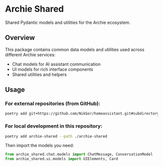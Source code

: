# Archie Shared

Shared Pydantic models and utilities for the Archie ecosystem.

## Overview

This package contains common data models and utilities used across different Archie services:

- Chat models for AI assistant communication
- UI models for rich interface components
- Shared utilities and helpers

## Usage

### For external repositories (from GitHub):

```bash
poetry add git+https://github.com/NikGor/homeassistant.git#subdirectory=archie-shared
```

### For local development in this repository:

```bash
poetry add archie-shared --path ./archie-shared
```

Then import the models you need:

```python
from archie_shared.chat.models import ChatMessage, ConversationModel
from archie_shared.ui.models import UIElements, Card
```
